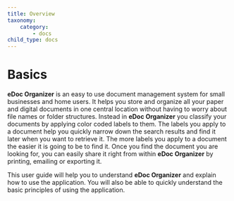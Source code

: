 ```yaml
---
title: Overview
taxonomy:
    category:
        - docs
child_type: docs
---
```


# Basics

**eDoc Organizer** is an easy to use document management system for small businesses and home users. It helps you store and organize all your paper and digital documents in one central location without having to worry about file names or folder structures. Instead in **eDoc Organizer** you classify your documents by applying color coded labels to them. The labels you apply to a document help you quickly narrow down the search results and find it later when you want to retrieve it. The more labels you apply to a document the easier it is going to be to find it. Once you find the document you are looking for, you can easily share it right from within **eDoc Organizer** by printing, emailing or exporting it.

This user guide will help you to understand **eDoc Organizer** and explain how to use the application. You will also be able to quickly understand the basic principles of using the application.